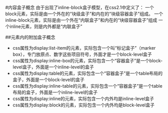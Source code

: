 #内容盒子概念
由于出现了inline-block盒子模型，在css2.1中定义了：
一个block元素，实际是由一个外在的“块级盒子”和内在的“块级容器盒子”组成。
一个inline-block元素，实际是由一个外在“内联盒子”和内在的“块级容器盒子”组成
一个inline元素，则是内外都是“内联盒子”

##元素内的附加盒子概念
*   css属性为display:list-item的元素，实际包含一个叫“标记盒子”（marker box），专门放原点、数字这些项目符号，外面才是一个block-level盒子
*   css属性为display:inline-box的元素，实际包含一个“容器盒子”是一个block-level盒子，外面是一个inline-level的盒子
*   css属性为display:table的元素，实际包含一个“容器盒子”是一个table布局的盒子，外面是一个block-level的盒子
*   css属性为display:inline-table的元素，实际包含一个“容器盒子”是一个table布局的盒子，外面是一个inline-level的盒子
*   css属性为display:inline的元素，实际包含一个内外均是inline-level盒子
*   css属性为display:block的元素，实际包含一个内外均是block-level盒子